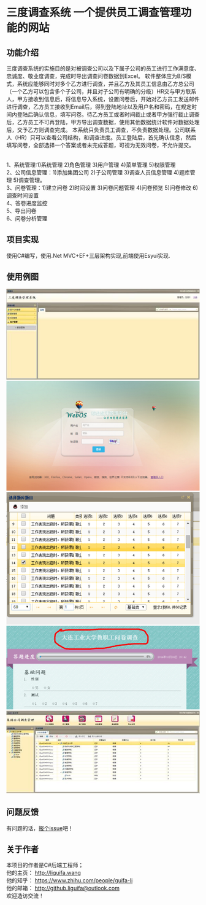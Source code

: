 # 三度调查系统  一个提供员工调查管理功能的网站

## 功能介绍

三度调查系统的实施目的是对被调查公司以及下属子公司的员工进行工作满意度、忠诚度、敬业度调查，完成时导出调查问卷数据到Excel。
软件整体应为B/S模式，系统应能够同时对多个乙方进行调查，并且乙方及其员工信息由乙方总公司（一个乙方可以包含多个子公司，并且对子公司有明确的分级）HR交与甲方联系人，甲方接收到信息后，将信息导入系统，设置问卷后，开始对乙方员工发送邮件进行调查，乙方员工接收到Email后，得到登陆地址以及用户名和密码，在规定时间内登陆后确认信息，填写问卷。待乙方员工或者时间截止或者甲方强行截止调查后，乙方员工不可再登陆，甲方导出调查数据，使用其他数据统计软件对数据处理后，交予乙方则调查完成。
本系统只负责员工调查，不负责数据处理。公司联系人（HR）只可以查看公司结构，和调查进度。员工登陆后，首先确认信息，然后填写问卷，全部选择一个答案或者未完成答题，可视为无效问卷，不允许提交。

<br />1、系统管理:1)系统管理 2)角色管理 3)用户管理 4)菜单管理 5)权限管理
<br />2、公司信息管理：1)添加集团公司 2)子公司管理 3)调查人员信息管理 4)题库管理 5)调查管理。
<br />3、问卷管理：1)建立问卷 2)时间设置 3)问卷问题管理 4)问卷预览 5)问卷修改 6)调查时间设置
<br />4、答卷进度监控
<br />5、导出问卷
<br />6、问卷分析管理

## 项目实现

使用C#编写，使用.Net MVC+EF+三层架构实现,前端使用Esyui实现.

## 使用例图

![image](https://github.com/liguifa/threetimes/blob/master/1.png)
![image](https://github.com/liguifa/threetimes/blob/master/2.png)
![image](https://github.com/liguifa/threetimes/blob/master/3.png)
![image](https://github.com/liguifa/threetimes/blob/master/4.png)
![image](https://github.com/liguifa/threetimes/blob/master/5.png)

## 问题反馈

有问题的话，<a href="https://github.com/liguifa/threetimes/issues/new">报个issue</a>吧！

## 关于作者

本项目的作者是C#后端工程师；  
他的主页： http://liguifa.wang  
他的知乎： https://www.zhihu.com/people/guifa-li  
他的邮箱： http://github.liguifa@outlook.com 
<br />欢迎造访交流！
